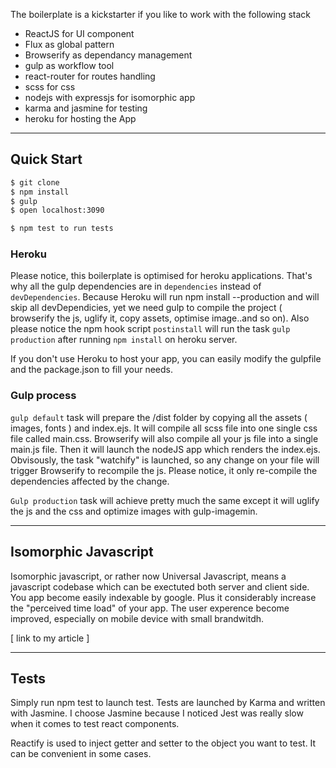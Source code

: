 
The boilerplate is a kickstarter if you like to work with the following stack

- ReactJS for UI component
- Flux as global pattern 
- Browserify as dependancy management
- gulp as workflow tool
- react-router for routes handling
- scss for css
- nodejs with expressjs for isomorphic app
- karma and jasmine for testing
- heroku for hosting the App

***

## Quick Start

```sh
$ git clone
$ npm install
$ gulp 
$ open localhost:3090

$ npm test to run tests
```
### Heroku

Please notice, this boilerplate is optimised for heroku applications. That's why all the gulp dependencies are in `dependencies` instead of `devDependencies`. Because Heroku will run npm install --production and will skip all devDependicies, yet we need gulp to compile the project ( browserify the js, uglify it, copy assets, optimise image..and so on). Also please notice the npm hook script `postinstall` will run the task `gulp production` after running `npm install` on heroku server.

If you don't use Heroku to host your app, you can easily modify the gulpfile and the package.json to fill your needs.


### Gulp process

`gulp default` task will prepare the /dist folder by copying all the assets ( images, fonts ) and index.ejs. It will compile all scss file into one single css file called main.css. Browserify will also compile all your js file into a single main.js file. Then it will launch the nodeJS app
which renders the index.ejs. Obvisously, the task "watchify" is launched, so any change on your file will trigger Browserify to recompile the js. Please notice, it only re-compile the dependencies affected by the change. 

`Gulp production` task will achieve pretty much the same except it will uglify the js and the css and optimize images with gulp-imagemin.


***

## Isomorphic Javascript

Isomorphic javascript, or rather now Universal Javascript, means a javascript codebase which can be exectuted both server and client side. You app become easily indexable by google. Plus it considerably increase the "perceived time load" of your app. The user experence become improved, especially on mobile device with small brandwitdh. 

[ link to my article ]

***

## Tests

Simply run npm test to launch test. Tests are launched by Karma and written with Jasmine. I choose Jasmine because I noticed Jest was really slow when it comes to test react components.

Reactify is used to inject getter and setter to the object you want to test. It can be convenient in some cases.
